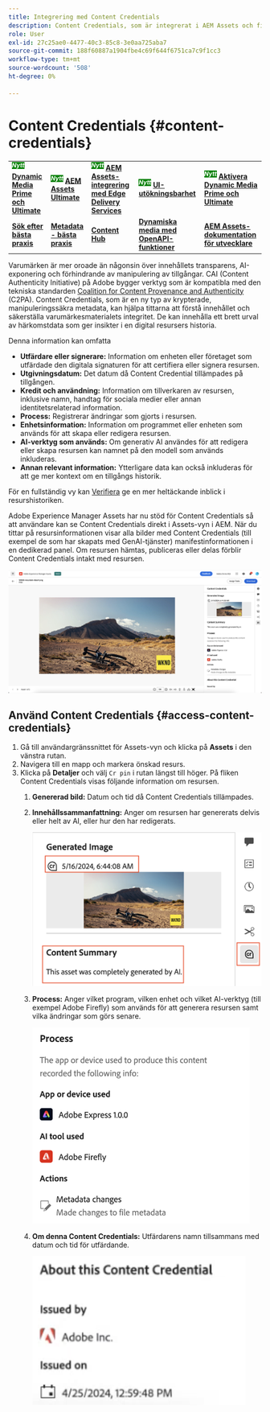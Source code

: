```yaml
---
title: Integrering med Content Credentials
description: Content Credentials, som är integrerat i AEM Assets och finns i Assets View, kan erbjuda kontext i en tillgångs historia, inklusive hur den har skapats och vem som har deltagit i skapandet av den. Som en näringsetikett för digitalt innehåll kan Content Credentials bidra till att öka transparensen och bygga förtroende hos målgrupperna.
role: User
exl-id: 27c25ae0-4477-40c3-85c8-3e0aa725aba7
source-git-commit: 188f60887a1904fbe4c69f644f6751ca7c9f1cc3
workflow-type: tm+mt
source-wordcount: '508'
ht-degree: 0%

---
```


# Content Credentials {#content-credentials}

<table>
    <tr>
        <td>
            <sup style= "background-color:#008000; color:#FFFFFF; font-weight:bold"><i>Nytt</i></sup> <a href="/help/assets/dynamic-media/dm-prime-ultimate.md"><b>Dynamic Media Prime och Ultimate</b></a>
        </td>
        <td>
            <sup style= "background-color:#008000; color:#FFFFFF; font-weight:bold"><i>Nytt</i></sup> <a href="/help/assets/assets-ultimate-overview.md"><b>AEM Assets Ultimate</b></a>
        </td>
        <td>
            <sup style= "background-color:#008000; color:#FFFFFF; font-weight:bold"><i>Nytt</i></sup> <a href="/help/assets/integrate-aem-assets-edge-delivery-services.md"><b>AEM Assets-integrering med Edge Delivery Services</b></a>
        </td>
        <td>
            <sup style= "background-color:#008000; color:#FFFFFF; font-weight:bold"><i>Nytt</i></sup> <a href="/help/assets/aem-assets-view-ui-extensibility.md"><b>UI-utökningsbarhet</b></a>
        </td>
          <td>
            <sup style= "background-color:#008000; color:#FFFFFF; font-weight:bold"><i>Nytt</i></sup> <a href="/help/assets/dynamic-media/enable-dynamic-media-prime-and-ultimate.md"><b>Aktivera Dynamic Media Prime och Ultimate</b></a>
        </td>
    </tr>
    <tr>
        <td>
            <a href="/help/assets/search-best-practices.md"><b>Sök efter bästa praxis</b></a>
        </td>
        <td>
            <a href="/help/assets/metadata-best-practices.md"><b>Metadata - bästa praxis</b></a>
        </td>
        <td>
            <a href="/help/assets/product-overview.md"><b>Content Hub</b></a>
        </td>
        <td>
            <a href="/help/assets/dynamic-media-open-apis-overview.md"><b>Dynamiska media med OpenAPI-funktioner</b></a>
        </td>
        <td>
            <a href="https://developer.adobe.com/experience-cloud/experience-manager-apis/"><b>AEM Assets-dokumentation för utvecklare</b></a>
        </td>
    </tr>
</table>

Varumärken är mer oroade än någonsin över innehållets transparens, AI-exponering och förhindrande av manipulering av tillgångar. CAI (Content Authenticity Initiative) på Adobe bygger verktyg som är kompatibla med den tekniska standarden [Coalition for Content Provenance and Authenticity](https://c2pa.org/specifications/specifications/1.1/specs/C2PA_Specification.html#_trust_model) (C2PA). Content Credentials, som är en ny typ av krypterade, manipuleringssäkra metadata, kan hjälpa tittarna att förstå innehållet och säkerställa varumärkesmaterialets integritet. De kan innehålla ett brett urval av härkomstdata som ger insikter i en digital resursers historia.

Denna information kan omfatta

* **Utfärdare eller signerare:** Information om enheten eller företaget som utfärdade den digitala signaturen för att certifiera eller signera resursen.
* **Utgivningsdatum:** Det datum då Content Credential tillämpades på tillgången.
* **Kredit och användning:** Information om tillverkaren av resursen, inklusive namn, handtag för sociala medier eller annan identitetsrelaterad information.
* **Process:** Registrerar ändringar som gjorts i resursen.
* **Enhetsinformation:** Information om programmet eller enheten som används för att skapa eller redigera resursen.
* **AI-verktyg som används:** Om generativ AI användes för att redigera eller skapa resursen kan namnet på den modell som används inkluderas.
* **Annan relevant information:** Ytterligare data kan också inkluderas för att ge mer kontext om en tillgångs historik.

För en fullständig vy kan [Verifiera](https://contentcredentials.org/verify) ge en mer heltäckande inblick i resurshistoriken.

Adobe Experience Manager Assets har nu stöd för Content Credentials så att användare kan se Content Credentials direkt i Assets-vyn i AEM. När du tittar på resursinformationen visar alla bilder med Content Credentials (till exempel de som har skapats med GenAI-tjänster) manifestinformationen i en dedikerad panel. Om resursen hämtas, publiceras eller delas förblir Content Credentials intakt med resursen.

![resurser](/help/assets/assets/content-credentials.png)

## Använd Content Credentials {#access-content-credentials}

1. Gå till användargränssnittet för Assets-vyn och klicka på **Assets** i den vänstra rutan.
1. Navigera till en mapp och markera önskad resurs.
1. Klicka på **Detaljer** och välj `Cr pin` i rutan längst till höger. På fliken Content Credentials visas följande information om resursen.
   1. **Genererad bild:** Datum och tid då Content Credentials tillämpades.
   1. **Innehållssammanfattning:** Anger om resursen har genererats delvis eller helt av AI, eller hur den har redigerats.

      ![innehållsautentiseringsuppgifter](/help/assets/assets/content-credentials1.png)
   1. **Process:** Anger vilket program, vilken enhet och vilket AI-verktyg (till exempel Adobe Firefly) som används för att generera resursen samt vilka ändringar som görs senare.

      ![process](/help/assets/assets/CR-Process.png)
   1. **Om denna Content Credentials:** Utfärdarens namn tillsammans med datum och tid för utfärdande.

      ![utfärdare](/help/assets/assets/CR-issuer.png)
